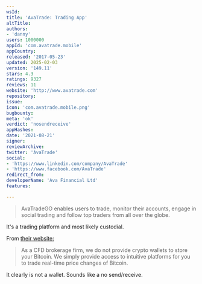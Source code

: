 ```yaml
---
wsId: 
title: 'AvaTrade: Trading App'
altTitle: 
authors:
- 'danny'
users: 1000000
appId: 'com.avatrade.mobile'
appCountry: 
released: '2017-05-23'
updated: 2025-02-03
version: '149.11'
stars: 4.3
ratings: 9327
reviews: 11
website: 'http://www.avatrade.com'
repository: 
issue: 
icon: 'com.avatrade.mobile.png'
bugbounty: 
meta: 'ok'
verdict: 'nosendreceive'
appHashes: 
date: '2021-08-21'
signer: 
reviewArchive: 
twitter: 'AvaTrade'
social:
- 'https://www.linkedin.com/company/AvaTrade'
- 'https://www.facebook.com/AvaTrade'
redirect_from: 
developerName: 'Ava Financial Ltd'
features: 

---
```


>AvaTradeGO enables users to trade, monitor their accounts, engage in social trading and follow top traders from all over the globe.

It's a trading platform and most likely custodial.

From [their website:](https://www.avatrade.com/forex/cryptocurrencies/bitcoin)

> As a CFD brokerage firm, we do not provide crypto wallets to store your Bitcoin. We simply provide access to intuitive platforms for you to trade real-time price changes of Bitcoin.

It clearly is not a wallet. Sounds like a no send/receive. 

